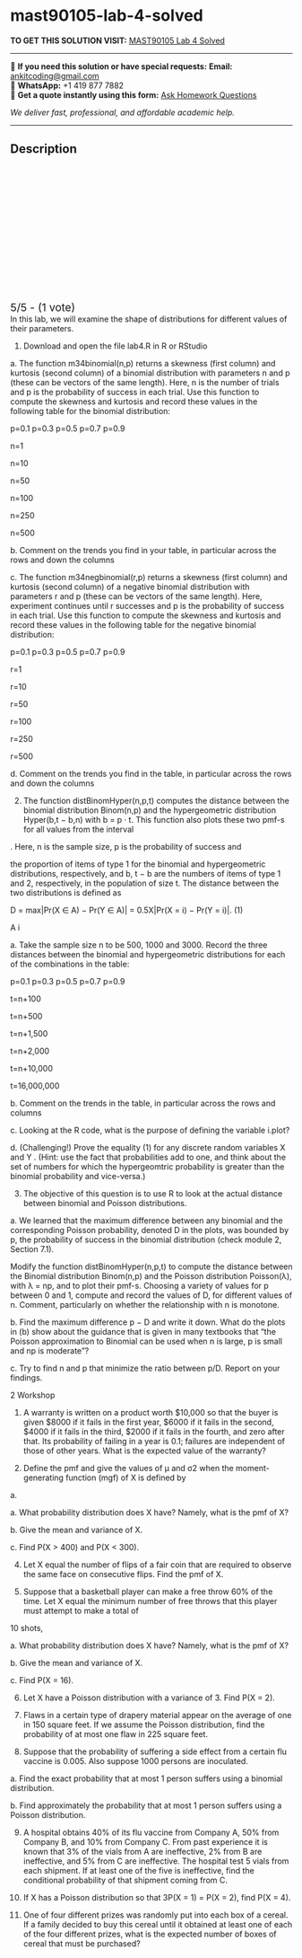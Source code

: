 # mast90105-lab-4-solved
**TO GET THIS SOLUTION VISIT:** [MAST90105 Lab 4 Solved](https://www.ankitcodinghub.com/product/mast90105-lab-and-workshop-4-solved/)


---

📩 **If you need this solution or have special requests:** **Email:** ankitcoding@gmail.com  
📱 **WhatsApp:** +1 419 877 7882  
📄 **Get a quote instantly using this form:** [Ask Homework Questions](https://www.ankitcodinghub.com/services/ask-homework-questions/)

*We deliver fast, professional, and affordable academic help.*

---

<h2>Description</h2>



<div class="kk-star-ratings kksr-auto kksr-align-center kksr-valign-top" data-payload="{&quot;align&quot;:&quot;center&quot;,&quot;id&quot;:&quot;112931&quot;,&quot;slug&quot;:&quot;default&quot;,&quot;valign&quot;:&quot;top&quot;,&quot;ignore&quot;:&quot;&quot;,&quot;reference&quot;:&quot;auto&quot;,&quot;class&quot;:&quot;&quot;,&quot;count&quot;:&quot;1&quot;,&quot;legendonly&quot;:&quot;&quot;,&quot;readonly&quot;:&quot;&quot;,&quot;score&quot;:&quot;5&quot;,&quot;starsonly&quot;:&quot;&quot;,&quot;best&quot;:&quot;5&quot;,&quot;gap&quot;:&quot;4&quot;,&quot;greet&quot;:&quot;Rate this product&quot;,&quot;legend&quot;:&quot;5\/5 - (1 vote)&quot;,&quot;size&quot;:&quot;24&quot;,&quot;title&quot;:&quot;MAST90105 Lab 4 Solved&quot;,&quot;width&quot;:&quot;138&quot;,&quot;_legend&quot;:&quot;{score}\/{best} - ({count} {votes})&quot;,&quot;font_factor&quot;:&quot;1.25&quot;}">

<div class="kksr-stars">

<div class="kksr-stars-inactive">
            <div class="kksr-star" data-star="1" style="padding-right: 4px">


<div class="kksr-icon" style="width: 24px; height: 24px;"></div>
        </div>
            <div class="kksr-star" data-star="2" style="padding-right: 4px">


<div class="kksr-icon" style="width: 24px; height: 24px;"></div>
        </div>
            <div class="kksr-star" data-star="3" style="padding-right: 4px">


<div class="kksr-icon" style="width: 24px; height: 24px;"></div>
        </div>
            <div class="kksr-star" data-star="4" style="padding-right: 4px">


<div class="kksr-icon" style="width: 24px; height: 24px;"></div>
        </div>
            <div class="kksr-star" data-star="5" style="padding-right: 4px">


<div class="kksr-icon" style="width: 24px; height: 24px;"></div>
        </div>
    </div>

<div class="kksr-stars-active" style="width: 138px;">
            <div class="kksr-star" style="padding-right: 4px">


<div class="kksr-icon" style="width: 24px; height: 24px;"></div>
        </div>
            <div class="kksr-star" style="padding-right: 4px">


<div class="kksr-icon" style="width: 24px; height: 24px;"></div>
        </div>
            <div class="kksr-star" style="padding-right: 4px">


<div class="kksr-icon" style="width: 24px; height: 24px;"></div>
        </div>
            <div class="kksr-star" style="padding-right: 4px">


<div class="kksr-icon" style="width: 24px; height: 24px;"></div>
        </div>
            <div class="kksr-star" style="padding-right: 4px">


<div class="kksr-icon" style="width: 24px; height: 24px;"></div>
        </div>
    </div>
</div>


<div class="kksr-legend" style="font-size: 19.2px;">
            5/5 - (1 vote)    </div>
    </div>
In this lab, we will examine the shape of distributions for different values of their parameters.

1. Download and open the file lab4.R in R or RStudio

a. The function m34binomial(n,p) returns a skewness (first column) and kurtosis (second column) of a binomial distribution with parameters n and p (these can be vectors of the same length). Here, n is the number of trials and p is the probability of success in each trial. Use this function to compute the skewness and kurtosis and record these values in the following table for the binomial distribution:

p=0.1 p=0.3 p=0.5 p=0.7 p=0.9

n=1

n=10

n=50

n=100

n=250

n=500

b. Comment on the trends you find in your table, in particular across the rows and down the columns

c. The function m34negbinomial(r,p) returns a skewness (first column) and kurtosis (second column) of a negative binomial distribution with parameters r and p (these can be vectors of the same length). Here, experiment continues until r successes and p is the probability of success in each trial. Use this function to compute the skewness and kurtosis and record these values in the following table for the negative binomial distribution:

p=0.1 p=0.3 p=0.5 p=0.7 p=0.9

r=1

r=10

r=50

r=100

r=250

r=500

d. Comment on the trends you find in the table, in particular across the rows and down the columns

2. The function distBinomHyper(n,p,t) computes the distance between the binomial distribution Binom(n,p) and the hypergeometric distribution Hyper(b,t − b,n) with b = p · t. This function also plots these two pmf-s for all values from the interval

. Here, n is the sample size, p is the probability of success and

the proportion of items of type 1 for the binomial and hypergeometric distributions, respectively, and b, t − b are the numbers of items of type 1 and 2, respectively, in the population of size t. The distance between the two distributions is defined as

D = max|Pr(X ∈ A) − Pr(Y ∈ A)| = 0.5X|Pr(X = i) − Pr(Y = i)|. (1)

A i

a. Take the sample size n to be 500, 1000 and 3000. Record the three distances between the binomial and hypergeometric distributions for each of the combinations in the table:

p=0.1 p=0.3 p=0.5 p=0.7 p=0.9

t=n+100

t=n+500

t=n+1,500

t=n+2,000

t=n+10,000

t=16,000,000

b. Comment on the trends in the table, in particular across the rows and columns

c. Looking at the R code, what is the purpose of defining the variable i.plot?

d. (Challenging!) Prove the equality (1) for any discrete random variables X and Y . (Hint: use the fact that probabilities add to one, and think about the set of numbers for which the hypergeomtric probability is greater than the binomial probability and vice-versa.)

3. The objective of this question is to use R to look at the actual distance between binomial and Poisson distributions.

a. We learned that the maximum difference between any binomial and the corresponding Poisson probability, denoted D in the plots, was bounded by p, the probability of success in the binomial distribution (check module 2, Section 7.1).

Modify the function distBinomHyper(n,p,t) to compute the distance between the Binomial distribution Binom(n,p) and the Poisson distribution Poisson(λ), with λ = np, and to plot their pmf-s. Choosing a variety of values for p between 0 and 1, compute and record the values of D, for different values of n. Comment, particularly on whether the relationship with n is monotone.

b. Find the maximum difference p − D and write it down. What do the plots in (b) show about the guidance that is given in many textbooks that “the Poisson approximation to Binomial can be used when n is large, p is small and np is moderate”?

c. Try to find n and p that minimize the ratio between p/D. Report on your findings.

2 Workshop

1. A warranty is written on a product worth $10,000 so that the buyer is given $8000 if it fails in the first year, $6000 if it fails in the second, $4000 if it fails in the third, $2000 if it fails in the fourth, and zero after that. Its probability of failing in a year is 0.1; failures are independent of those of other years. What is the expected value of the warranty?

2. Define the pmf and give the values of µ and σ2 when the moment-generating function (mgf) of X is defined by

a.

a. What probability distribution does X have? Namely, what is the pmf of X?

b. Give the mean and variance of X.

c. Find P(X &gt; 400) and P(X &lt; 300).

4. Let X equal the number of flips of a fair coin that are required to observe the same face on consecutive flips. Find the pmf of X.

5. Suppose that a basketball player can make a free throw 60% of the time. Let X equal the minimum number of free throws that this player must attempt to make a total of

10 shots,

a. What probability distribution does X have? Namely, what is the pmf of X?

b. Give the mean and variance of X.

c. Find P(X = 16).

6. Let X have a Poisson distribution with a variance of 3. Find P(X = 2).

7. Flaws in a certain type of drapery material appear on the average of one in 150 square feet. If we assume the Poisson distribution, find the probability of at most one flaw in 225 square feet.

8. Suppose that the probability of suffering a side effect from a certain flu vaccine is 0.005. Also suppose 1000 persons are inoculated.

a. Find the exact probability that at most 1 person suffers using a binomial distribution.

b. Find approximately the probability that at most 1 person suffers using a Poisson distribution.

9. A hospital obtains 40% of its flu vaccine from Company A, 50% from Company B, and 10% from Company C. From past experience it is known that 3% of the vials from A are ineffective, 2% from B are ineffective, and 5% from C are ineffective. The hospital test 5 vials from each shipment. If at least one of the five is ineffective, find the conditional probability of that shipment coming from C.

10. If X has a Poisson distribution so that 3P(X = 1) = P(X = 2), find P(X = 4).

11. One of four different prizes was randomly put into each box of a cereal. If a family decided to buy this cereal until it obtained at least one of each of the four different prizes, what is the expected number of boxes of cereal that must be purchased?
